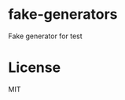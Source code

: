 fake-generators
===============

Fake generator for test

<!-- generators -->
<!-- generatorsstop -->

# License

MIT